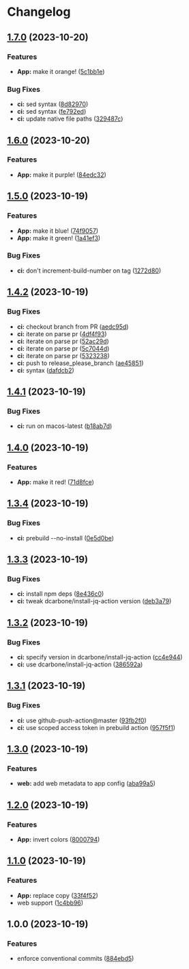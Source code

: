 # Changelog

## [1.7.0](https://github.com/adamhari/release-please/compare/v1.6.0...v1.7.0) (2023-10-20)


### Features

* **App:** make it orange! ([5c1bb1e](https://github.com/adamhari/release-please/commit/5c1bb1e21c6b2dc7e50759602e4a1c27c47d54a8))


### Bug Fixes

* **ci:** sed syntax ([8d82970](https://github.com/adamhari/release-please/commit/8d82970fb95cddaa042d8b5c49358fc60ab198a4))
* **ci:** sed syntax ([fe792ed](https://github.com/adamhari/release-please/commit/fe792ed22bb5a7fed80aae31f3390dcf253233a5))
* **ci:** update native file paths ([329487c](https://github.com/adamhari/release-please/commit/329487ce5170c8fbbf1b155cdd7dea1a7685ba65))

## [1.6.0](https://github.com/adamhari/release-please/compare/v1.5.0...v1.6.0) (2023-10-20)


### Features

* **App:** make it purple! ([84edc32](https://github.com/adamhari/release-please/commit/84edc32cf8c4e1b17d739185aafb29a8259c965f))

## [1.5.0](https://github.com/adamhari/release-please/compare/v1.4.2...v1.5.0) (2023-10-19)


### Features

* **App:** make it blue! ([74f9057](https://github.com/adamhari/release-please/commit/74f9057fd635a7265379a184d53d3f6a889cc186))
* **App:** make it green! ([1a41ef3](https://github.com/adamhari/release-please/commit/1a41ef39baecee412e9713c549da0c31c4c7e960))


### Bug Fixes

* **ci:** don't increment-build-number on tag ([1272d80](https://github.com/adamhari/release-please/commit/1272d80e28d53b5f56d83e147fe873cced5bc5b7))

## [1.4.2](https://github.com/adamhari/release-please/compare/v1.4.1...v1.4.2) (2023-10-19)


### Bug Fixes

* **ci:** checkout branch from PR ([aedc95d](https://github.com/adamhari/release-please/commit/aedc95dfd2c6d4bf0a22aae2913af32a6b21872b))
* **ci:** iterate on parse pr ([4df4f93](https://github.com/adamhari/release-please/commit/4df4f9340b5982d423d6f7cd7a967d5410ca6fe5))
* **ci:** iterate on parse pr ([52ac29d](https://github.com/adamhari/release-please/commit/52ac29d599671bdfa407e784932875cb792310dc))
* **ci:** iterate on parse pr ([5c7044d](https://github.com/adamhari/release-please/commit/5c7044d9d5ff6a3346a609839ff9d69d09fd4e1e))
* **ci:** iterate on parse pr ([5323238](https://github.com/adamhari/release-please/commit/53232380b04b6235abac420a76f272afe7684f9e))
* **ci:** push to release_please_branch ([ae45851](https://github.com/adamhari/release-please/commit/ae45851791d672a5966dcf28aab383860a8abc77))
* **ci:** syntax ([dafdcb2](https://github.com/adamhari/release-please/commit/dafdcb2acdd7c4fb7238bdb757eb467ebcd8995d))

## [1.4.1](https://github.com/adamhari/release-please/compare/v1.4.0...v1.4.1) (2023-10-19)


### Bug Fixes

* **ci:** run on macos-latest ([b18ab7d](https://github.com/adamhari/release-please/commit/b18ab7dfc41437646689a76513864d230de93854))

## [1.4.0](https://github.com/adamhari/release-please/compare/v1.3.4...v1.4.0) (2023-10-19)


### Features

* **App:** make it red! ([71d8fce](https://github.com/adamhari/release-please/commit/71d8fce0ba618bfae15521e72db7fa57ff47baa0))

## [1.3.4](https://github.com/adamhari/release-please/compare/v1.3.3...v1.3.4) (2023-10-19)


### Bug Fixes

* **ci:** prebuild --no-install ([0e5d0be](https://github.com/adamhari/release-please/commit/0e5d0bed55c1e5ce7e23abbd91fed08560c1dc80))

## [1.3.3](https://github.com/adamhari/release-please/compare/v1.3.2...v1.3.3) (2023-10-19)


### Bug Fixes

* **ci:** install npm deps ([8e436c0](https://github.com/adamhari/release-please/commit/8e436c0f712d4477f7c86a66ec915399219e97a2))
* **ci:** tweak dcarbone/install-jq-action version ([deb3a79](https://github.com/adamhari/release-please/commit/deb3a79f0a2077e051bd40532f866de9db52f531))

## [1.3.2](https://github.com/adamhari/release-please/compare/v1.3.1...v1.3.2) (2023-10-19)


### Bug Fixes

* **ci:** specify version in dcarbone/install-jq-action ([cc4e944](https://github.com/adamhari/release-please/commit/cc4e944515ca4e0b26ddf3b60f168d94eee4c5c4))
* **ci:** use dcarbone/install-jq-action ([386592a](https://github.com/adamhari/release-please/commit/386592a17d1dadd0680316be3683df0a084c4b97))

## [1.3.1](https://github.com/adamhari/release-please/compare/v1.3.0...v1.3.1) (2023-10-19)


### Bug Fixes

* **ci:** use github-push-action@master ([93fb2f0](https://github.com/adamhari/release-please/commit/93fb2f08eb89c194bac142fc00d1761f0adadb75))
* **ci:** use scoped access token in prebuild action ([957f5f1](https://github.com/adamhari/release-please/commit/957f5f1bd7bad3623e8d41ed3032d3326c5816d0))

## [1.3.0](https://github.com/adamhari/release-please/compare/v1.2.0...v1.3.0) (2023-10-19)


### Features

* **web:** add web metadata to app config ([aba99a5](https://github.com/adamhari/release-please/commit/aba99a58955849708add2af655901b368c7a5e7a))

## [1.2.0](https://github.com/adamhari/release-please/compare/v1.1.0...v1.2.0) (2023-10-19)


### Features

* **App:** invert colors ([8000794](https://github.com/adamhari/release-please/commit/8000794e762c1bfe5c2900c3273c0e2e5fbb2c07))

## [1.1.0](https://github.com/adamhari/release-please/compare/v1.0.0...v1.1.0) (2023-10-19)


### Features

* **App:** replace copy ([33f4f52](https://github.com/adamhari/release-please/commit/33f4f525515b53e228a32f913c78ef57d78d8902))
* web support ([1c4bb96](https://github.com/adamhari/release-please/commit/1c4bb960ffe0759fbc056d9399a0f0a8ff434fb0))

## 1.0.0 (2023-10-19)


### Features

* enforce conventional commits ([884ebd5](https://github.com/adamhari/release-please/commit/884ebd5bf7840f71209da0f748ace14dfb8834bf))
